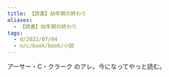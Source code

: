 ```yaml
---
title: 【読書】幼年期の終わり
aliases:
  - 【読書】幼年期の終わり
tags:
  - d/2022/07/04
  - n/c/book/book/小説
---
```


アーサー・C・クラーク のアレ。今になってやっと読む。




